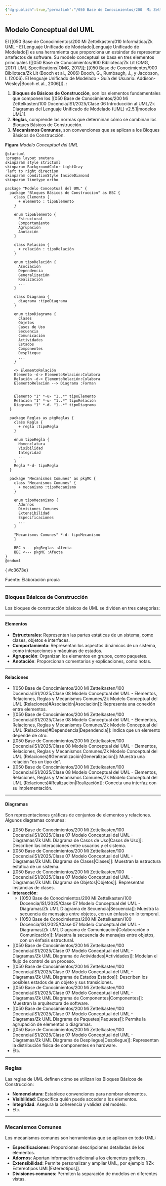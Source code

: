 ```yaml
---
{"dg-publish":true,"permalink":"/050 Base de Conocimientos/200  Mi Zettelkasten/100 Docencia/IS1/2025/Clase 06 Introducción al UML/Zk Modelo Conceptual del UML/","tags":["digitalGarden"]}
---
```


## Modelo Conceptual del UML

El [[050 Base de Conocimientos/200  Mi Zettelkasten/010 Informática/Zk UML - El Lenguaje Unificado de Modelado\|Lenguaje Unificado de Modelado]] es una herramienta que proporciona un estándar de representar artefactos de software. Su modelo conceptual se basa en tres elementos principales ([[050 Base de Conocimientos/900 Biblioteca/Zk Lit (OMG, 2017) UML Specifications\|OMG, 2017]]; [[050 Base de Conocimientos/900 Biblioteca/Zk Lit (Booch et al., 2006) Booch, G., Rumbaugh, J., y Jacobson, I. (2006). El lenguaje Unificado de Modelado - Guía del Usuario. Addison-Wesley\|Booch et al., 2006]]). :

1. **Bloques de Básicos de Construcción**, son los elementos fundamentales que componen los [[050 Base de Conocimientos/200  Mi Zettelkasten/100 Docencia/IS1/2025/Clase 06 Introducción al UML/Zk Diagramas del Lenguaje Unificado de Modelado (UML) v2.5.1\|modelos UML]].
2. **Reglas**, comprende las normas que determinan cómo se combinan los Bloques Básicos de Construcción.
3. **Mecanismos Comunes**, son convenciones que se aplican a los Bloques Básicos de Construcción.

**Figura**
_Modelo Conceptual del UML_
```plantuml
@startuml
!pragma layout smetana
skinparam style strictuml
skinparam BackgroundColor LightGray
'left to right direction
skinparam conditionStyle InsideDiamond
skinparam linetype ortho

package "Modelo Conceptual del UML" {
  package "Bloques Básicos de Construccion" as BBC {
    class Elemento {
      + elemento : tipoElemento
    }
    
    enum tipoElemento {
      Estructural
      Comportamiento
      Agrupación
      Anotación
    }
    
    class Relación {
      + relación : tipoRelación
    }
    
    enum tipoRelación {
      Asociación
      Dependencia
      Generalización
      Realización
      ...
    }
    
    class Diagrama {
      diagrama :tipoDiagrama
    }
    
    enum tipoDiagrama {
      Clases
      Objetos
      Casos de Uso
      Secuencia
      Comunicación
      Actividades
      Estados
      Componentes
      Despliegue
      ...
    }
    
    <> ElementoRelación
    Elemento -d-> ElementoRelación:Colabora
    Relación -d-> ElementoRelación:Colabora
    ElementoRelación --> Diagrama :Forman
  
    
    Elemento "1" *-u- "1..*" tipoElemento
    Relación "1" *-u- "1..*" tipoRelación
    Diagrama "1" *-d- "1..*" tipoDiagrama
  }
  
  package Reglas as pkgReglas {
  	class Regla {
  	  + regla :tipoRegla
  	}
  	
  	enum tipoRegla {
  	  Nomenclatura
  	  Visibilidad
  	  Integridad
  	  ...
  	}
  	Regla *-d- tipoRegla
  }	
  
  package "Mecanismos Comunes" as pkgMC {
  	class "Mecanismos Comunes" {
  	  + mecanismo :tipoMecanismo
  	}
  	
  	enum tipoMecanismo {
  	  Adornos
  	  Divisiones Comunes
  	  Extensibilidad
  	  Especificaciones
  	  ...
  	}
  	
  	"Mecanismos Comunes" *-d- tipoMecanismo
	}
	
	BBC <--- pkgReglas :Afecta
	BBC <--- pkgMC :Afecta
}
@enduml
```
{ #c3673e}


Fuente: Elaboración propia

----
### Bloques Básicos de Construcción

Los bloques de construcción básicos de UML se dividen en tres categorías:

----
#### Elementos

- **Estructurales**: Representan las partes estáticas de un sistema, como clases, objetos e interfaces.
- **Comportamiento**: Representan los aspectos dinámicos de un sistema, como interacciones y máquinas de estados.
- **Agrupación**: Organizan los elementos en grupos, como paquetes.
- **Anotación**: Proporcionan comentarios y explicaciones, como notas.

----
#### Relaciones

- [[050 Base de Conocimientos/200  Mi Zettelkasten/100 Docencia/IS1/2025/Clase 08 Modelo Conceptual del UML - Elementos, Relaciones, Reglas y Mecanismos Comunes/Zk Modelo Conceptual del UML (Relaciones)#Asociación\|Asociación]]: Representa una conexión entre elementos.
- [[050 Base de Conocimientos/200  Mi Zettelkasten/100 Docencia/IS1/2025/Clase 08 Modelo Conceptual del UML - Elementos, Relaciones, Reglas y Mecanismos Comunes/Zk Modelo Conceptual del UML (Relaciones)#Dependencia\|Dependencia]]: Indica que un elemento depende de otro.
- [[050 Base de Conocimientos/200  Mi Zettelkasten/100 Docencia/IS1/2025/Clase 08 Modelo Conceptual del UML - Elementos, Relaciones, Reglas y Mecanismos Comunes/Zk Modelo Conceptual del UML (Relaciones)#Generalización\|Generalización]]: Muestra una relación "es un tipo de".
- [[050 Base de Conocimientos/200  Mi Zettelkasten/100 Docencia/IS1/2025/Clase 08 Modelo Conceptual del UML - Elementos, Relaciones, Reglas y Mecanismos Comunes/Zk Modelo Conceptual del UML (Relaciones)#Realización\|Realización]]: Conecta una interfaz con su implementación.

----
#### Diagramas

Son representaciones gráficas de conjuntos de elementos y relaciones. 
Algunos diagramas comunes:

- [[050 Base de Conocimientos/200  Mi Zettelkasten/100 Docencia/IS1/2025/Clase 07 Modelo Conceptual del UML - Diagramas/Zk UML Diagrama de Casos de Uso\|Casos de Uso]]: Describen las interacciones entre usuarios y el sistema.
- [[050 Base de Conocimientos/200  Mi Zettelkasten/100 Docencia/IS1/2025/Clase 07 Modelo Conceptual del UML - Diagramas/Zk UML Diagrama de Clases\|Clases]]: Muestran la estructura estática de un sistema.
- [[050 Base de Conocimientos/200  Mi Zettelkasten/100 Docencia/IS1/2025/Clase 07 Modelo Conceptual del UML - Diagramas/Zk UML Diagrama de Objetos\|Objetos]]: Representan instancias de clases.
- **Interacción**:
	- [[050 Base de Conocimientos/200  Mi Zettelkasten/100 Docencia/IS1/2025/Clase 07 Modelo Conceptual del UML - Diagramas/Zk UML Diagrama de Secuencia\|Secuencia]]: Muestra la secuencia de mensajes entre objetos, con un énfasis en lo temporal.
	- [[050 Base de Conocimientos/200  Mi Zettelkasten/100 Docencia/IS1/2025/Clase 07 Modelo Conceptual del UML - Diagramas/Zk UML Diagrama de Comunicación\|Colaboración o Comunicación]]: Muestra la secuencia de mensajes entre objetos, con un énfasis estructural.
- [[050 Base de Conocimientos/200  Mi Zettelkasten/100 Docencia/IS1/2025/Clase 07 Modelo Conceptual del UML - Diagramas/Zk UML Diagrama de Actividades\|Actividades]]: Modelan el flujo de control de un proceso.
- [[050 Base de Conocimientos/200  Mi Zettelkasten/100 Docencia/IS1/2025/Clase 07 Modelo Conceptual del UML - Diagramas/Zk UML Diagrama de Estados\|Estados]]: Describen los posibles estados de un objeto y sus transiciones.
- [[050 Base de Conocimientos/200  Mi Zettelkasten/100 Docencia/IS1/2025/Clase 07 Modelo Conceptual del UML - Diagramas/Zk UML Diagrama de Componentes\|Componentes]]: Muestran la arquitectura de software.
- [[050 Base de Conocimientos/200  Mi Zettelkasten/100 Docencia/IS1/2025/Clase 07 Modelo Conceptual del UML - Diagramas/Zk UML Diagrama de Paquetes\|Paquetes]]: Permite la agrupación de elementos o diagramas.
- [[050 Base de Conocimientos/200  Mi Zettelkasten/100 Docencia/IS1/2025/Clase 07 Modelo Conceptual del UML - Diagramas/Zk UML Diagrama de Despliegue\|Despliegue]]: Representan la distribución física de componentes en hardware.
- Etc.

----
### Reglas

Las reglas de UML definen cómo se utilizan los Bloques Básicos de Construcción:

- **Nomenclatura**: Establece convenciones para nombrar elementos.
- **Visibilidad**: Especifica quién puede acceder a los elementos.
- **Integridad**: Asegura la coherencia y validez del modelo.
- Etc.

----
### Mecanismos Comunes

Los mecanismos comunes son herramientas que se aplican en todo UML:

- **Especificaciones**: Proporcionan descripciones detalladas de los elementos.
- **Adornos**: Aportan información adicional a los elementos gráficos.
- **Extensibilidad**: Permite personalizar y ampliar UML, por ejemplo [[Zk Estereotipos UML\|Estereotipos]].
- **Divisiones comunes**: Permiten la separación de modelos en diferentes vistas.

